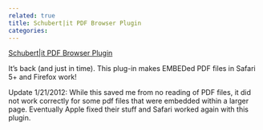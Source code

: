 ```yaml
---
related: true
title: Schubert|it PDF Browser Plugin
categories: 
---
```

[Schubert|it PDF Browser Plugin][1]

It&#8217;s back (and just in time). This plug-in makes EMBEDed PDF files
in Safari 5+ and Firefox work!

Update 1/21/2012: While this saved me from no reading of PDF files, it did not
work correctly for some pdf files that were embedded within a larger page.
Eventually Apple fixed their stuff and Safari worked again with this plugin.

[1]: http://www.schubert-it.com/pluginpdf/

